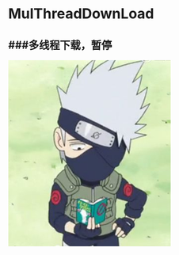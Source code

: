 # MulThreadDownLoad
###多线程下载，暂停
---
![image](https://raw.githubusercontent.com/SnowDragon2015/MulThreadDownLoad/master/images/kakaxi.jpg)
